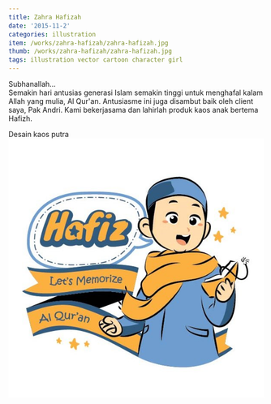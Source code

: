 ```yaml
---
title: Zahra Hafizah
date: '2015-11-2'
categories: illustration
item: /works/zahra-hafizah/zahra-hafizah.jpg
thumb: /works/zahra-hafizah/zahra-hafizah.jpg
tags: illustration vector cartoon character girl
---
```

Subhanallah...  
Semakin hari antusias generasi Islam semakin tinggi untuk menghafal kalam Allah yang mulia, Al Qur'an. Antusiasme ini juga disambut baik oleh client saya, Pak Andri. Kami bekerjasama dan lahirlah produk kaos anak bertema Hafizh.

Desain kaos putra
![kaos anak hafizh - putra](/img/works/zahra-hafizah/amir-hafiz.jpg)
